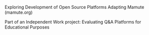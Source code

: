 Exploring Development of Open Source Platforms
Adapting Mamute (mamute.org)

Part of an Independent Work project: Evaluating Q&A Platforms for Educational Purposes
